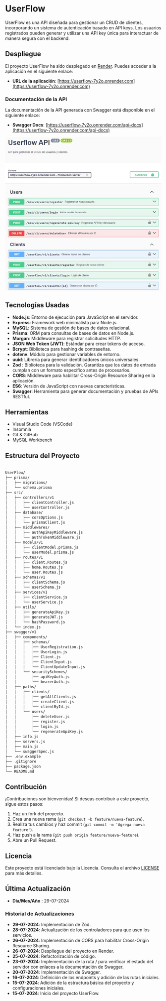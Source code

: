# UserFlow

UserFlow es una API diseñada para gestionar un CRUD de clientes, incorporando un sistema de autenticación basado en API keys. Los usuarios registrados pueden generar y utilizar una API key única para interactuar de manera segura con el backend.

## Despliegue

El proyecto UserFlow ha sido desplegado en [Render](https://render.com). Puedes acceder a la aplicación en el siguiente enlace:

- **URL de la aplicación**: [https://userflow-7y2o.onrender.com](https://userflow-7y2o.onrender.com)

### Documentación de la API

La documentación de la API generada con Swagger está disponible en el siguiente enlace:

- **Swagger Docs**: [https://userflow-7y2o.onrender.com/api-docs](https://userflow-7y2o.onrender.com/api-docs)

![UserFlow](assets/UserFlow.jpg)

## Tecnologías Usadas

- **Node.js**: Entorno de ejecución para JavaScript en el servidor.
- **Express**: Framework web minimalista para Node.js.
- **MySQL**: Sistema de gestión de bases de datos relacional.
- **Prisma**: ORM para consultas de bases de datos en Node.js.
- **Morgan**: Middleware para registrar solicitudes HTTP.
- **JSON Web Token (JWT)**: Estándar para crear tokens de acceso.
- **Bcrypt**: Biblioteca para hashing de contraseñas.
- **dotenv**: Módulo para gestionar variables de entorno.
- **uuid**: Librería para generar identificadores únicos universales.
- **Zod** : Biblioteca para la validación. Garantiza que los datos de entrada cumplan con un formato específico antes de procesarlos.
- **CORS**: Middleware para habilitar Cross-Origin Resource Sharing en la aplicación.
- **ES6**: Versión de JavaScript con nuevas características.
- **Swagger**: Herramienta para generar documentación y pruebas de APIs RESTful.

## Herramientas

- Visual Studio Code (VSCode)
- Insomnia
- Git & GitHub
- MySQL Workbench

## Estructura del Proyecto

```

UserFlow/
├── prisma/
│   ├── migrations/
│   └── schema.prisma
├── src/
│   ├── controllers/v1
│   │   ├── clientController.js
│   │   └── userController.js
│   ├── database/
│   │   ├── corsOptions.js
│   │   └── prismaClient.js
│   ├── middlewares/
│   │   ├── authApiKeyMiddleware.js
│   │   └── authTokenMiddleware.js
│   ├── models/v1
│   │   ├── clientModel.prisma.js
│   │   └── userModel.prisma.js
│   ├── routes/v1
│   │   ├── client.Routes.js
│   │   ├── home.Routes.js
│   │   └── user.Routes.js
│   ├── schemas/v1
│   │   ├── clientSchema.js
│   │   └── userSchema.js
│   ├── services/v1
│   │   ├── clientService.js
│   │   └── userService.js
│   ├── utils/
│   │   ├── generateApiKey.js
│   │   ├── generateJWT.js
│   │   └── hashPassword.js
│   └── index.js
├── swagger/v1
│   ├── components/
│   │   ├── schemas/
│   │   │   ├── UserRegistration.js
│   │   │   ├── UserLogin.js
│   │   │   ├── Client.js
│   │   │   ├── ClientInput.js
│   │   │   └── ClientUpdateInput.js
│   │   └── securitySchemes/
│   │       ├── apiKeyAuth.js
│   │       └── bearerAuth.js
│   ├── paths/
│   │   ├── clients/
│   │   │   ├── getAllClients.js
│   │   │   ├── createClient.js
│   │   │   └── clientById.js
│   │   └── users/
│   │       ├── deleteUser.js
│   │       ├── register.js
│   │       ├── login.js
│   │       └── regenerateApiKey.js
│   ├── info.js
│   ├── servers.js
│   ├── main.js
│   └── swaggerSpec.js
├── .env.example
├── .gitignore
├── package.json
└── README.md

```

## Contribución

¡Contribuciones son bienvenidas! Si deseas contribuir a este proyecto, sigue estos pasos:

1. Haz un fork del proyecto.
2. Crea una nueva rama (`git checkout -b feature/nueva-feature`).
3. Realiza tus cambios y haz commit (`git commit -m 'Agrega nueva feature'`).
4. Haz push a la rama (`git push origin feature/nueva-feature`).
5. Abre un Pull Request.

## Licencia

Este proyecto está licenciado bajo la Licencia. Consulta el archivo [LICENSE](LICENSE) para más detalles.

## Última Actualización

- **Dia/Mes/Año** : 29-07-2024

### Historial de Actualizaciones

- **29-07-2024**: Implementación de Zod.
- **28-07-2024**: Actualización de los controladores para que usen los servicios.
- **26-07-2024**: Implementación de CORS para habilitar Cross-Origin Resource Sharing.
- **26-07-2024**: Despliegue del proyecto en Render.
- **25-07-2024**: Refactorización de código.
- **23-07-2024**: Implementación de la ruta / para verificar el estado del servidor con enlaces a la documentación de Swagger.
- **20-07-2024**: Implementación de Swagger.
- **16-07-2024**: Definición de los endpoints y adición de las rutas iniciales.
- **15-07-2024**: Adición de la estructura básica del proyecto y configuraciones iniciales.
- **15-07-2024**: Inicio del proyecto UserFlow.
